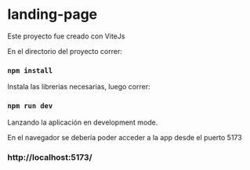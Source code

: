 # landing-page

Este proyecto fue creado con ViteJs

En el directorio del proyecto correr:

### `npm install`

Instala las librerias necesarias, luego correr:

### `npm run dev`

Lanzando la aplicación en development mode.

En el navegador se debería poder acceder a la app desde el puerto 5173

### http://localhost:5173/
